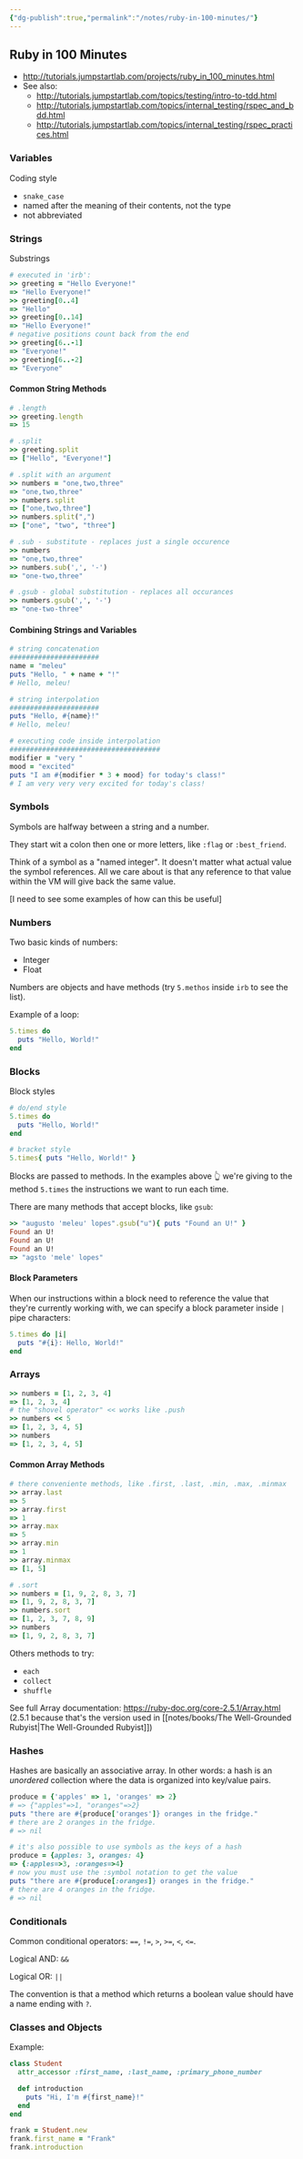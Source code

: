 ```yaml
---
{"dg-publish":true,"permalink":"/notes/ruby-in-100-minutes/"}
---
```


## Ruby in 100 Minutes

- <http://tutorials.jumpstartlab.com/projects/ruby_in_100_minutes.html>
- See also:
    - <http://tutorials.jumpstartlab.com/topics/testing/intro-to-tdd.html>
    - <http://tutorials.jumpstartlab.com/topics/internal_testing/rspec_and_bdd.html>
    - <http://tutorials.jumpstartlab.com/topics/internal_testing/rspec_practices.html>


### Variables

Coding style

- `snake_case`
- named after the meaning of their contents, not the type
- not abbreviated

### Strings

Substrings
```ruby
# executed in 'irb':
>> greeting = "Hello Everyone!"
=> "Hello Everyone!"
>> greeting[0..4]
=> "Hello"
>> greeting[0..14]
=> "Hello Everyone!"
# negative positions count back from the end
>> greeting[6..-1]
=> "Everyone!"
>> greeting[6..-2]
=> "Everyone"
```

#### Common String Methods

```ruby
# .length
>> greeting.length
=> 15

# .split
>> greeting.split
=> ["Hello", "Everyone!"]

# .split with an argument
>> numbers = "one,two,three"
=> "one,two,three"
>> numbers.split
=> ["one,two,three"]
>> numbers.split(",")
=> ["one", "two", "three"]

# .sub - substitute - replaces just a single occurence
>> numbers
=> "one,two,three"
>> numbers.sub(',', '-')
=> "one-two,three"

# .gsub - global substitution - replaces all occurances
>> numbers.gsub(',', '-')
=> "one-two-three"
```


#### Combining Strings and Variables

```ruby
# string concatenation
######################
name = "meleu"
puts "Hello, " + name + "!"
# Hello, meleu!

# string interpolation
######################
puts "Hello, #{name}!"
# Hello, meleu!

# executing code inside interpolation
#####################################
modifier = "very "
mood = "excited"
puts "I am #{modifier * 3 + mood} for today's class!"
# I am very very very excited for today's class!
```


### Symbols

Symbols are halfway between a string and a number.

They start wit a colon then one or more letters, like `:flag` or `:best_friend`.

Think of a symbol as a "named integer". It doesn't matter what actual value the symbol references. All we care about is that any reference to that value within the VM will give back the same value.

[I need to see some examples of how can this be useful]


### Numbers

Two basic kinds of numbers:

- Integer
- Float

Numbers are objects and have methods (try `5.methos` inside `irb` to see the list).

Example of a loop:
```ruby
5.times do
  puts "Hello, World!"
end
```


### Blocks

Block styles
```ruby
# do/end style
5.times do
  puts "Hello, World!"
end

# bracket style
5.times{ puts "Hello, World!" }
```

Blocks are passed to methods. In the examples above 👆 we're giving to the method `5.times` the instructions we want to run each time.

There are many methods that accept blocks, like `gsub`:
```ruby
>> "augusto 'meleu' lopes".gsub("u"){ puts "Found an U!" }
Found an U!
Found an U!
Found an U!
=> "agsto 'mele' lopes"
```

#### Block Parameters

When our instructions within a block need to reference the value that they're currently working with, we can specify a block parameter inside `|` pipe characters:

```ruby
5.times do |i|
  puts "#{i}: Hello, World!"
end
```


### Arrays

```ruby
>> numbers = [1, 2, 3, 4]
=> [1, 2, 3, 4]
# the "shovel operator" << works like .push
>> numbers << 5
=> [1, 2, 3, 4, 5]
>> numbers
=> [1, 2, 3, 4, 5]
```

#### Common Array Methods

```ruby
# there conveniente methods, like .first, .last, .min, .max, .minmax
>> array.last
=> 5
>> array.first
=> 1
>> array.max
=> 5
>> array.min
=> 1
>> array.minmax
=> [1, 5]

# .sort
>> numbers = [1, 9, 2, 8, 3, 7]
=> [1, 9, 2, 8, 3, 7]
>> numbers.sort
=> [1, 2, 3, 7, 8, 9]
>> numbers
=> [1, 9, 2, 8, 3, 7]

```

Others methods to try:

- `each`
- `collect`
- `shuffle`

See full Array documentation: <https://ruby-doc.org/core-2.5.1/Array.html> (2.5.1 because that's the version used in [[notes/books/The Well-Grounded Rubyist\|The Well-Grounded Rubyist]])


### Hashes

Hashes are basically an associative array. In other words: a hash is an *unordered* collection where the data is organized into key/value pairs.

```ruby
produce = {'apples' => 1, 'oranges' => 2}
# => {"apples"=>1, "oranges"=>2}
puts "there are #{produce['oranges']} oranges in the fridge."
# there are 2 oranges in the fridge.
# => nil

# it's also possible to use symbols as the keys of a hash
produce = {apples: 3, oranges: 4}
=> {:apples=>3, :oranges=>4}
# now you must use the :symbol notation to get the value
puts "there are #{produce[:oranges]} oranges in the fridge."
# there are 4 oranges in the fridge.
# => nil
```


### Conditionals

Common conditional operators: `==`, `!=`, `>`, `>=`, `<`, `<=`.

Logical AND: `&&`

Logical OR: `||`

The convention is that a method which returns a boolean value should have a name ending with `?`.


### Classes and Objects

Example:
```ruby
class Student
  attr_accessor :first_name, :last_name, :primary_phone_number

  def introduction
    puts "Hi, I'm #{first_name}!"
  end
end

frank = Student.new
frank.first_name = "Frank"
frank.introduction
```
